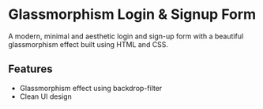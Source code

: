 # Glassmorphism Login & Signup Form

A modern, minimal and aesthetic login and sign-up form with a beautiful glassmorphism effect built using HTML and CSS.

## Features
- Glassmorphism effect using backdrop-filter
- Clean UI design
